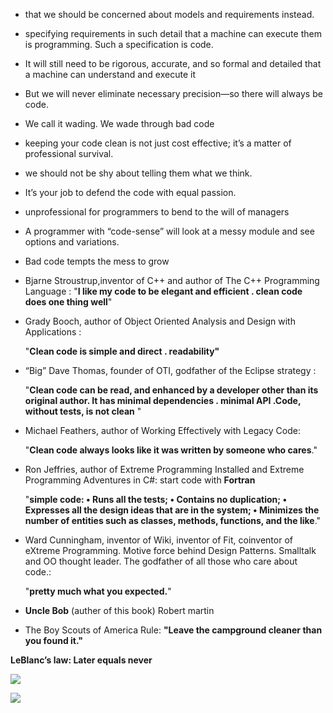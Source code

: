 *  that we should be concerned about models and requirements instead.

* specifying requirements in such detail that a machine can execute them is programming. Such a specification is code.

*  It will still need to be rigorous, accurate, and so formal and detailed that a machine can understand and execute it

* But we will never eliminate necessary precision—so there will always be code.

* We call it wading. We wade through bad code

* keeping your code clean is not just cost effective; it’s a matter of professional survival.

* we should not be shy about telling them what we think.

* It’s your job to defend the code with equal passion. 
* unprofessional for programmers to bend to the will of managers 
* A programmer with “code-sense” will look at a messy module and see options and variations. 
*  Bad code tempts the mess to grow
* Bjarne Stroustrup,inventor of C++ and author of The C++ Programming Language : "**I like my code to be elegant and efficient . clean code does one thing well**"

* Grady Booch, author of Object Oriented Analysis and Design with Applications :

  "**Clean code is simple and direct . readability"**

* “Big” Dave Thomas, founder of OTI, godfather of the Eclipse strategy :

  "**Clean code can be read, and enhanced by a developer other than its original author.  It has minimal dependencies . minimal API .Code, without tests, is not clean** "

* Michael Feathers, author of Working Effectively with Legacy Code:

  "**Clean code always looks like it was written by someone who cares**."

* Ron Jeffries, author of Extreme Programming Installed and Extreme Programming Adventures in C#: start code with **Fortran**

  "**simple code: • Runs all the tests; • Contains no duplication; • Expresses all the design ideas that are in the system; • Minimizes the number of entities such as classes, methods, functions, and the like**."

* Ward Cunningham, inventor of Wiki, inventor of Fit, coinventor of eXtreme Programming. Motive force behind Design Patterns. Smalltalk and OO thought leader. The godfather of all those who care about code.: 

  "**pretty much what you expected.**"

  

* **Uncle Bob** (auther of this book) Robert martin
* The Boy Scouts of America Rule: **"Leave the campground cleaner than you found it."**





**LeBlanc’s law: Later equals never** 

![](/home/duaa/Pictures/cc2.png)

![](/home/duaa/Pictures/cc3.png)



